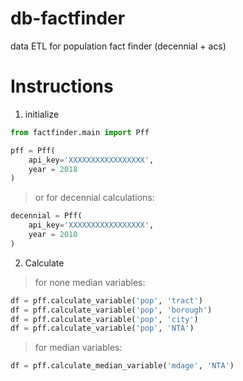 # db-factfinder
data ETL for population fact finder (decennial + acs)

# Instructions
1. initialize 
```python 
from factfinder.main import Pff

pff = Pff(
    api_key='XXXXXXXXXXXXXXXXX', 
    year = 2018
)
```
> or for decennial calculations:
```python 
decennial = Pff(
    api_key='XXXXXXXXXXXXXXXXX', 
    year = 2010
)
```
2. Calculate
> for none median variables: 
```python
df = pff.calculate_variable('pop', 'tract')
df = pff.calculate_variable('pop', 'borough')
df = pff.calculate_variable('pop', 'city')
df = pff.calculate_variable('pop', 'NTA')

```
> for median variables: 
```python
df = pff.calculate_median_variable('mdage', 'NTA')
```
